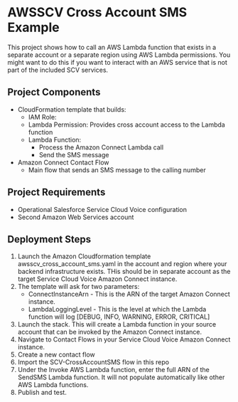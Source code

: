 # AWSSCV Cross Account SMS Example

This project shows how to call an AWS Lambda function that exists in a separate account or a separate region using AWS Lambda permissions.  You might want to do this if you want to interact with an AWS service that is not part of the included SCV services.

## Project Components
- CloudFormation template that builds:
  - IAM Role:
  - Lambda Permission: Provides cross account access to the Lambda function
  - Lambda Function:
    - Process the Amazon Connect Lambda call 
    - Send the SMS message
- Amazon Connect Contact Flow
  - Main flow that sends an SMS message to the calling number
    
## Project Requirements
- Operational Salesforce Service Cloud Voice configuration
- Second Amazon Web Services account

## Deployment Steps
1. Launch the Amazon Cloudformation template awsscv_cross_account_sms.yaml in the account and region where your backend infrastructure exists.  THis should be in separate account as the target Service Cloud Voice Amazon Connect instance.
2. The template will ask for two parameters:
   - ConnectInstanceArn - This is the ARN of the target Amazon Connect instance.
   - LambdaLoggingLevel - This is the level at which the Lambda function will log [DEBUG, INFO, WARNING, ERROR, CRITICAL]
3. Launch the stack.  This will create a Lambda function in your source account that can be invoked by the Amazon Connect instance.
4. Navigate to Contact Flows in your Service Cloud Voice Amazon Connect instance.
5. Create a new contact flow
6. Import the SCV-CrossAccountSMS flow in this repo
5. Under the Invoke AWS Lambda function, enter the full ARN of the SendSMS Lambda function.  It will not populate automatically like other AWS Lambda functions.  
6. Publish and test.
